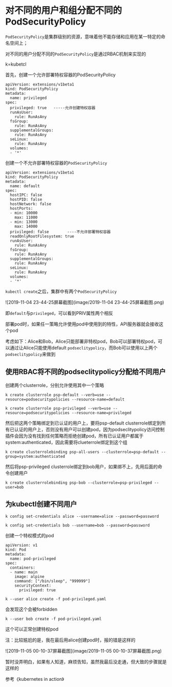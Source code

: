 # 对不同的用户和组分配不同的PodSecurityPolicy

`PodSecurityPolicy`是集群级别的资源，意味着他不能存储和应用在某一特定的命名空间上；

对不同的用户分配不同的`PodSecurityPolicy`是通过RBAC机制来实现的



k=kubetcl

首先，创建一个允许部署特权容器的PodSecurityPolicy

```
apiVersion: extensions/v1beta1
kind: PodSecurityPolicy
metadata:
  name: privileged   
spec:
  privileged: true   -----允许创建特权容器
  runAsUser:
    rule: RunAsAny
  fsGroup:
    rule: RunAsAny
  supplementalGroups:
    rule: RunAsAny
  seLinux:
    rule: RunAsAny
  volumes:
  - '*'
```

创建一个不允许部署特权容器的`PodSecurityPolicy`

```
apiVersion: extensions/v1beta1
kind: PodSecurityPolicy
metadata:
  name: default
spec:
  hostIPC: false
  hostPID: false
  hostNetwork: false
  hostPorts:
  - min: 10000
    max: 11000
  - min: 13000
    max: 14000
  privileged: false        ----不允许部署特权容器
  readOnlyRootFilesystem: true
  runAsUser:
    rule: RunAsAny
  fsGroup:
    rule: RunAsAny
  supplementalGroups:
    rule: RunAsAny
  seLinux:
    rule: RunAsAny
  volumes:
  - '*'
```

`kubectl create`之后，集群中有两个`PodSecurityPolicy`

![2019-11-04 23-44-25屏幕截图](image/2019-11-04 23-44-25屏幕截图.png)

即`default`与p`rivileged`，可以看到PRIV属性两个相反

部署pod时，如果任一策略允许使用pod中使用到的特性，API服务器就会接收这个pod

考虑如下：Alice和Bob，Alice只能部署非特权pod，Bob可以部署特权pod，可以通过让Alice只能使用default `podseclitypolicy`，而Bob可以使用以上两个`podseclitypolicy`来做到

## 使用RBAC将不同的podseclitypolicy分配给不同用户

创建两个clusterrole，分别允许使用其中一个策略

`k create clusterrole psp-default --verb=use --resource=podsecuritypolicies --resource-name=default`

`k create clusterrole psp-privileged --verb=use --resource=podsecuritypolicies --resource-name=privileged`

然后把这两个策略绑定到已认证的用户上，要将psp-default clusterrole绑定到所有已认证的用户上，否则没有用户可以创建pod，因为podseclitypolicy访问控制插件会因为没有找到任何策略而拒绝创建pod，所有已认证用户都属于system:authenticated，因此需要将clueterrole绑定到这个组

`k create clusterrolebinding psp-all-users --clusterrole=psp-default --group=system:authenticated`

然后将psp-privileged clusterrole绑定到bob用户，如果绑不上，先用后面的命令创建用户

`k create clusterrolebinding psp-bob --clusterrole=psp-privileged --user=bob`

## 为kubectl创建不同用户

`k config set-credentials alice --username=alice --password=password`

`k config set-credentials bob --username=bob --password=password`

创建一个特权模式的pod

```
apiVersion: v1
kind: Pod
metadata:
  name: pod-privileged
spec:
  containers:
  - name: main
    image: alpine
    command: ["/bin/sleep", "999999"]
    securityContext:
      privileged: true
```

`k --user alice create -f pod-privileged.yaml`

会发现这个会被forbidden

`k --user bob create -f pod-privileged.yaml`

这个可以正常创建特权pod

注：比较尴尬的是，我在最后用alice创建pod时，报的错是这样的

![2019-11-05 00-10-37屏幕截图](image/2019-11-05 00-10-37屏幕截图.png)

暂时没弄明白，如果有人知道，麻烦告知，虽然我最后没走通，但大致的步骤就是这样的







参考《kubernetes in action》















































